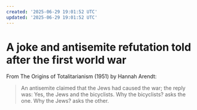 ```yaml
---
created: '2025-06-29 19:01:52 UTC'
updated: '2025-06-29 19:01:52 UTC'
---
```


# A joke and antisemite refutation told after the first world war

From The Origins of Totalitarianism (1951) by Hannah Arendt:

> An antisemite claimed that the Jews had caused the war; the reply was: Yes, the Jews and the bicyclists. Why the bicyclists? asks the one. Why the Jews? asks the other.

